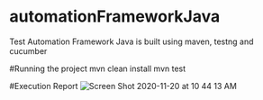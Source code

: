# automationFrameworkJava
Test Automation Framework Java is built using maven, testng and cucumber

#Running the project 
mvn clean install
mvn test

#Execution Report
![Screen Shot 2020-11-20 at 10 44 13 AM](https://user-images.githubusercontent.com/65538969/100025876-aaa2e780-2db7-11eb-9096-010ff3d7ffa4.png)




